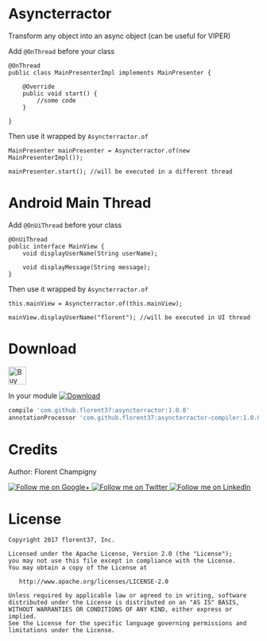 # Asyncterractor

Transform any object into an async object (can be useful for VIPER)

Add `@OnThread` before your class

```
@OnThread
public class MainPresenterImpl implements MainPresenter {

    @Override
    public void start() {
        //some code
    }

}
```

Then use it wrapped by `Asyncterractor.of`

```
MainPresenter mainPresenter = Asyncterractor.of(new MainPresenterImpl());

mainPresenter.start(); //will be executed in a different thread
```

# Android Main Thread

Add `@OnUiThread` before your class

```
@OnUiThread
public interface MainView {
    void displayUserName(String userName);

    void displayMessage(String message);
}
```

Then use it wrapped by `Asyncterractor.of`

```
this.mainView = Asyncterractor.of(this.mainView);

mainView.displayUserName("florent"); //will be executed in UI thread
```

# Download

<a href='https://ko-fi.com/A160LCC' target='_blank'><img height='36' style='border:0px;height:36px;' src='https://az743702.vo.msecnd.net/cdn/kofi1.png?v=0' border='0' alt='Buy Me a Coffee at ko-fi.com' /></a>

In your module [![Download](https://api.bintray.com/packages/florent37/maven/asyncterractor-compiler/images/download.svg)](https://bintray.com/florent37/maven/asyncterractor-compiler/_latestVersion)
```groovy
compile 'com.github.florent37:asyncterractor:1.0.0'
annotationProcessor 'com.github.florent37:asyncterractor-compiler:1.0.0'
```

# Credits

Author: Florent Champigny

<a href="https://plus.google.com/+florentchampigny">
  <img alt="Follow me on Google+"
       src="https://raw.githubusercontent.com/florent37/DaVinci/master/mobile/src/main/res/drawable-hdpi/gplus.png" />
</a>
<a href="https://twitter.com/florent_champ">
  <img alt="Follow me on Twitter"
       src="https://raw.githubusercontent.com/florent37/DaVinci/master/mobile/src/main/res/drawable-hdpi/twitter.png" />
</a>
<a href="https://fr.linkedin.com/in/florentchampigny">
  <img alt="Follow me on LinkedIn"
       src="https://raw.githubusercontent.com/florent37/DaVinci/master/mobile/src/main/res/drawable-hdpi/linkedin.png" />
</a>

# License

    Copyright 2017 florent37, Inc.

    Licensed under the Apache License, Version 2.0 (the "License");
    you may not use this file except in compliance with the License.
    You may obtain a copy of the License at

       http://www.apache.org/licenses/LICENSE-2.0

    Unless required by applicable law or agreed to in writing, software
    distributed under the License is distributed on an "AS IS" BASIS,
    WITHOUT WARRANTIES OR CONDITIONS OF ANY KIND, either express or implied.
    See the License for the specific language governing permissions and
    limitations under the License.
